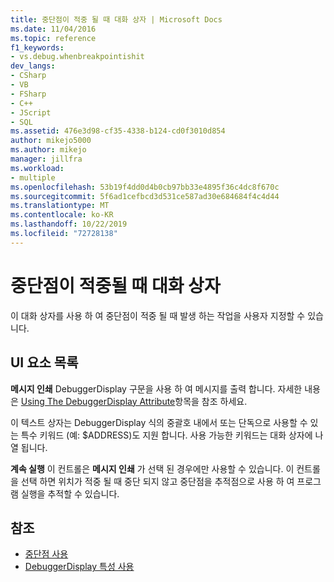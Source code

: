 ```yaml
---
title: 중단점이 적중 될 때 대화 상자 | Microsoft Docs
ms.date: 11/04/2016
ms.topic: reference
f1_keywords:
- vs.debug.whenbreakpointishit
dev_langs:
- CSharp
- VB
- FSharp
- C++
- JScript
- SQL
ms.assetid: 476e3d98-cf35-4338-b124-cd0f3010d854
author: mikejo5000
ms.author: mikejo
manager: jillfra
ms.workload:
- multiple
ms.openlocfilehash: 53b19f4dd0d4b0cb97bb33e4895f36c4dc8f670c
ms.sourcegitcommit: 5f6ad1cefbcd3d531ce587ad30e684684f4c4d44
ms.translationtype: MT
ms.contentlocale: ko-KR
ms.lasthandoff: 10/22/2019
ms.locfileid: "72728138"
---
```

# <a name="when-breakpoint-is-hit-dialog-box"></a>중단점이 적중될 때 대화 상자
이 대화 상자를 사용 하 여 중단점이 적중 될 때 발생 하는 작업을 사용자 지정할 수 있습니다.

## <a name="uielement-list"></a>UI 요소 목록
 **메시지 인쇄** DebuggerDisplay 구문을 사용 하 여 메시지를 출력 합니다. 자세한 내용은 [Using The DebuggerDisplay Attribute](../debugger/using-the-debuggerdisplay-attribute.md)항목을 참조 하세요.

 이 텍스트 상자는 DebuggerDisplay 식의 중괄호 내에서 또는 단독으로 사용할 수 있는 특수 키워드 (예: $ADDRESS)도 지원 합니다. 사용 가능한 키워드는 대화 상자에 나열 됩니다.

 **계속 실행** 이 컨트롤은 **메시지 인쇄** 가 선택 된 경우에만 사용할 수 있습니다. 이 컨트롤을 선택 하면 위치가 적중 될 때 중단 되지 않고 중단점을 추적점으로 사용 하 여 프로그램 실행을 추적할 수 있습니다.

## <a name="see-also"></a>참조
- [중단점 사용](../debugger/using-breakpoints.md)
- [DebuggerDisplay 특성 사용](../debugger/using-the-debuggerdisplay-attribute.md)
